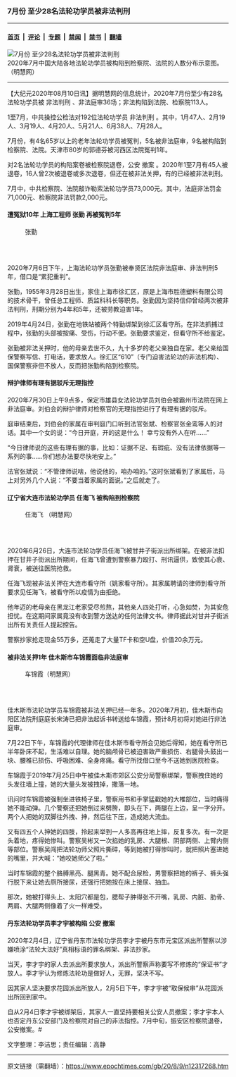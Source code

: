 ### 7月份 至少28名法轮功学员被非法判刑

---

#### [首页](../../../..?n12317268) &nbsp;|&nbsp; [评论](../../../../../epoch-comment?n12317268) &nbsp;|&nbsp; [专题](../../../../../epoch-special?n12317268) &nbsp;|&nbsp; [禁闻](../../../../../epoch-news?n12317268) &nbsp;|&nbsp; [禁书](../../../../../books?n12317268) &nbsp;|&nbsp; [翻墙](https://github.com/gfw-breaker/nogfw/blob/master/README.md?n12317268)


<div><img alt="7月份 至少28名法轮功学员被非法判刑" class="attachment-djy_600_400 size-djy_600_400 wp-post-image" src="https://i.epochtimes.com/assets/uploads/2020/08/2020-8-8-mh-persecution-panxing-2_Fotor-600x400.jpg"/>
<div class="caption">
 2020年7月中国大陆各地法轮功学员被构陷到检察院、法院的人数分布示意图。（明慧网）
</div></div><hr/><div class="post_content" id="artbody" itemprop="articleBody">
 <!-- article content begin -->
 <p>
  【大纪元2020年08月10日讯】据明慧网的信息统计，2020年7月份至少有28名法轮功学员被
  <ok href="https://www.epochtimes.com/gb/tag/%E9%9D%9E%E6%B3%95%E5%88%A4%E5%88%91.html">
   非法判刑
  </ok>
  、非法庭审36场；非法构陷到法院、检察院113人。
 </p>
 <p>
  1至7月，中共操控公检法对192位法轮功学员
  <ok href="https://www.epochtimes.com/gb/tag/%E9%9D%9E%E6%B3%95%E5%88%A4%E5%88%91.html">
   非法判刑
  </ok>
  。其中，1月47人、2月19人、3月19人、4月20人、5月21人、6月38人、7月28人。
 </p>
 <p>
  7月份，有4名65岁以上的老年法轮功学员被冤判，5名被非法庭审，9名被构陷到检察院、法院。天津市80岁的郭德芬被河西区法院冤判1年。
 </p>
 <p>
  对2名法轮功学员的构陷案卷被检察院退卷，公安
  <ok href="https://www.epochtimes.com/gb/tag/%E6%92%A4%E6%A1%88.html">
   撤案
  </ok>
  。2020年1至7月有45人被退卷，16人曾2次被退卷或多次退卷，但还在被非法关押，有的已经被非法判刑。
 </p>
 <p>
  7月中，中共检察院、法院敲诈勒索法轮功学员73,000元。其中，法庭非法罚金71,000元、检察院非法罚款2,000元。
 </p>
 <h4>
  <b>
   遭冤狱10年 上海工程师
   <ok href="https://www.epochtimes.com/gb/tag/%E5%BC%A0%E5%8B%A4.html">
    张勤
   </ok>
   再被冤判5年
  </b>
 </h4>
 <figure aria-describedby="caption-attachment-12317372" class="wp-caption aligncenter" id="attachment_12317372" style="width: 167px">
  <ok href="https://i.epochtimes.com/assets/uploads/2020/08/2020-8-8-i074148_01.jpg" target="_blank">
   <img alt="" class="wp-image-12317372" src="https://i.epochtimes.com/assets/uploads/2020/08/2020-8-8-i074148_01.jpg"/>
  </ok>
  <br/><figcaption class="wp-caption-text" id="caption-attachment-12317372">
   <ok href="https://www.epochtimes.com/gb/tag/%E5%BC%A0%E5%8B%A4.html">
    张勤
   </ok>
  </figcaption><br/>
 </figure><br/>
 <p>
  2020年7月6日下午，上海法轮功学员张勤被奉贤区法院非法庭审、非法判刑5年，借口是“累犯重判”。
 </p>
 <p>
  张勤，1955年3月28日出生，家住上海市徐汇区，原是上海市胜德塑料有限公司的技术骨干，曾任总工程师、质监科科长等职务。张勤因为坚持信仰曾经两次被非法判刑，刑期分别为4年和5年，还被劳教迫害1年。
 </p>
 <p>
  2019年4月24日，张勤在地铁站被两个特勤绑架到徐汇区看守所。在非法抓捕过程中，张勤的头部被按痛、受伤，行动不便。张勤要求鉴定，但看守所不给鉴定。
 </p>
 <p>
  张勤被非法关押时，他的母亲去世不久，九十多岁的老父亲独自在家。老父亲给国保警察写信、打电话，要求放人。徐汇区“610”（专门迫害法轮功的非法机构）、国保警察非但不放人，反而把张勤构陷到检察院。
 </p>
 <h4>
  辩护律师有理有据驳斥无理指控
 </h4>
 <p>
  2020年7月30日上午9点多，保定市雄县女法轮功学员刘伯会被霸州市法院在网上非法庭审。刘伯会的辩护律师对检察官的无理指控进行了有理有据的驳斥。
 </p>
 <p>
  庭审结束后，刘伯会的家属在审判庭门口听到法官张斌、检察官张金鸾等人的对话。其中一个女的说：“今日开庭，开的这是什么！
  <span lang="EN-US">
  </span>
  幸亏没有外人在听……”
 </p>
 <p>
  “今日律师说的这些有理有据的事，比如：证据不足、有瑕疵、没有法律依据等一系列的事……你们想办法要尽快地安上。”
 </p>
 <p>
  法官张斌说：“不管律师说啥，他说他的，咱办咱的。”这时张斌看到了家属后，马上对另外几个人说：“不要当着家属的面说。”之后就走了。
 </p>
 <h4>
  <b>
   辽宁省大连市法轮功学员
   <ok href="https://www.epochtimes.com/gb/tag/%E4%BB%BB%E6%B5%B7%E9%A3%9E.html">
    任海飞
   </ok>
   被构陷到检察院
  </b>
 </h4>
 <figure aria-describedby="caption-attachment-12317389" class="wp-caption aligncenter" id="attachment_12317389" style="width: 246px">
  <ok href="https://i.epochtimes.com/assets/uploads/2020/08/2020-8-8-i074148_03.jpg" target="_blank">
   <img alt="" class="wp-image-12317389 size-full" src="https://i.epochtimes.com/assets/uploads/2020/08/2020-8-8-i074148_03.jpg"/>
  </ok>
  <br/><figcaption class="wp-caption-text" id="caption-attachment-12317389">
   <ok href="https://www.epochtimes.com/gb/tag/%E4%BB%BB%E6%B5%B7%E9%A3%9E.html">
    任海飞
   </ok>
   （明慧网）
  </figcaption><br/>
 </figure><br/>
 <p>
  2020年6月26日，大连市法轮功学员任海飞被甘井子街派出所绑架。在被非法扣押在甘井子街派出所期间，任海飞曾遭到警察暴力殴打、刑讯逼供，致使其心衰、肾衰，被送往医院抢救。
 </p>
 <p>
  任海飞现被非法关押在大连市看守所（姚家看守所）。其家属聘请的律师到看守所要求见任海飞，被看守所以疫情为由拒绝。
 </p>
 <p>
  他年迈的老母亲在黑龙江老家受尽煎熬，其他亲人四处打听，心急如焚，为其安危担忧。在这期间家属竟没有收到警方送达的任何法律文书。律师据此对甘井子街派出所有关责任人提起控告。
 </p>
 <p>
  警察抄家抢走现金55万多，还蒐走了大量TF卡和空U盘，价值20余万元。
 </p>
 <h4>
  <b>
   被非法关押1年 佳木斯市车锦霞面临非法庭审
  </b>
 </h4>
 <figure aria-describedby="caption-attachment-12317402" class="wp-caption aligncenter" id="attachment_12317402" style="width: 222px">
  <ok href="https://i.epochtimes.com/assets/uploads/2020/08/2020-8-8-i074148_04.jpg" target="_blank">
   <img alt="" class="size-full wp-image-12317402" src="https://i.epochtimes.com/assets/uploads/2020/08/2020-8-8-i074148_04.jpg"/>
  </ok>
  <br/><figcaption class="wp-caption-text" id="caption-attachment-12317402">
   车锦霞（明慧网）
  </figcaption><br/>
 </figure><br/>
 <p>
  佳木斯市法轮功学员车锦霞被非法关押已经一年多。2020年7月初，佳木斯市向阳区法院刑庭庭长宋涛已把非法起诉书转送给车锦霞，预计8月初将对她进行非法庭审。
 </p>
 <p>
  7月22日下午，车锦霞的代理律师在佳木斯市看守所会见她后得知，她在看守所已半年卧床不起，生活难以自理。她的脑颅骨已被迫害致严重损伤、右腿骨头鼓出一块、腰椎已损伤、呼吸困难、全身疼痛。看守所找借口至今不送她到医院检查。
 </p>
 <p>
  车锦霞于2019年7月25日中午被佳木斯市郊区公安分局警察绑架，警察拽住她的头发往墙上撞，她的大量头发被拽掉，撒落一地。
 </p>
 <p>
  讯问时车锦霞被强制坐进铁椅子里，警察用书和手掌猛戳她的大椎部位，当时痛得她不能动弹。几个警察还把她倒过来劈胯，即头在下，两腿在上边，呈一字分开。两个人把她的双脚往外拽、抻，然后往下压，造成她大流血。
 </p>
 <p>
  又有四五个人抻她的四肢，拎起来举到一人多高再往地上摔，反复多次。有一次是头着地，疼得她惨叫。警察吴彬又一次掐她的乳房、大腿根、阴部两侧、上臂内侧等部位。警察吴闯把法轮功师父照片撕碎，等到她被打得惨叫时，就把照片塞进她的嘴里，并大喊：“她咬她师父了啦。”
 </p>
 <p>
  当时车锦霞的整个胳膊黑亮、腿黑青。她不配合尿检，男警察把她的裤子、裤头强行脱下来让她去厕所接尿，还强行把她按在床上接尿、抽血。
 </p>
 <p>
  那次，她被打得头上、太阳穴都是包，腮帮子肿得张不开嘴，乳房、内脏、肋骨、两肩、大腿两侧像着了火一样难受。
 </p>
 <h4>
  <b>
   丹东法轮功学员李才宇被构陷 公安
   <ok href="https://www.epochtimes.com/gb/tag/%E6%92%A4%E6%A1%88.html">
    撤案
   </ok>
  </b>
 </h4>
 <p>
  2020年2月4日，辽宁省丹东市法轮功学员李才宇被丹东市元宝区派出所警察以涉嫌喷涂“法轮大法好”真相标语的罪名绑架、非法抄家。
 </p>
 <p>
  当天，李才宇的家人去派出所要求放人，派出所警察声称要写不修炼的“保证书”才放人。李才宇认为修炼法轮功是做好人，无罪，坚决不写。
 </p>
 <p>
  因其家人坚决要求花园派出所放人，2月5日下午，李才宇被“取保候审”从花园派出所回到家中。
 </p>
 <p>
  自从2月4日李才宇被绑架后，其家人一直坚持要相关公安人员撤案；李才宇本人也否定丹东公安部门及检察院对自己的非法指控。7月中旬，振安区检察院退卷，公安撤案。#
 </p>
 <p>
  文字整理：李洁思；责任编辑：高静
 </p>
 <!-- article content end -->
 <div id="below_article_ad">
 </div>
</div>


---

原文链接（需翻墙）：https://www.epochtimes.com/gb/20/8/9/n12317268.htm